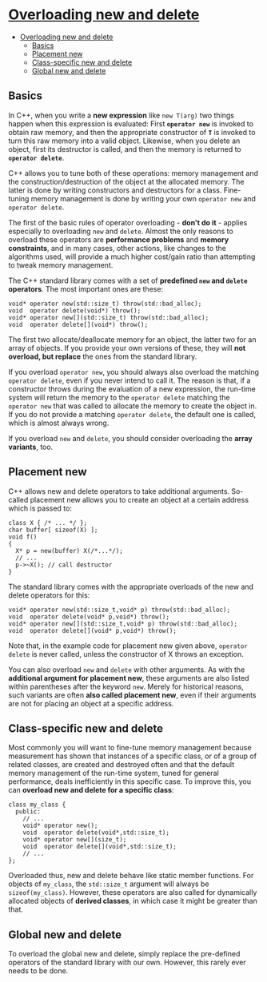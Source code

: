 # [Overloading new and delete](https://stackoverflow.com/a/4421791)

- [Overloading new and delete](#overloading-new-and-delete)
  - [Basics](#basics)
  - [Placement new](#placement-new)
  - [Class-specific new and delete](#class-specific-new-and-delete)
  - [Global new and delete](#global-new-and-delete)

## Basics

In C++, when you write a **new expression** like `new T(arg)` two things happen when this expression is evaluated: First **`operator new`** is invoked to obtain raw memory, and then the appropriate constructor of **`T`** is invoked to turn this raw memory into a valid object. Likewise, when you delete an object, first its destructor is called, and then the memory is returned to **`operator delete`**.

C++ allows you to tune both of these operations: memory management and the construction/destruction of the object at the allocated memory. The latter is done by writing constructors and destructors for a class. Fine-tuning memory management is done by writing your own `operator new` and `operator delete`.

The first of the basic rules of operator overloading - **don't do it** - applies especially to overloading `new` and `delete`. Almost the only reasons to overload these operators are **performance problems** and **memory constraints**, and in many cases, other actions, like changes to the algorithms used, will provide a much higher cost/gain ratio than attempting to tweak memory management.

The C++ standard library comes with a set of **predefined `new` and `delete` operators**. The most important ones are these:

    void* operator new(std::size_t) throw(std::bad_alloc); 
    void  operator delete(void*) throw(); 
    void* operator new[](std::size_t) throw(std::bad_alloc); 
    void  operator delete[](void*) throw(); 

The first two allocate/deallocate memory for an object, the latter two for an array of objects. If you provide your own versions of these, they will **not overload, but replace** the ones from the standard library.

If you overload `operator new`, you should always also overload the matching `operator delete`, even if you never intend to call it. The reason is that, if a constructor throws during the evaluation of a new expression, the run-time system will return the memory to the `operator delete` matching the `operator new` that was called to allocate the memory to create the object in. If you do not provide a matching `operator delete`, the default one is called, which is almost always wrong.

If you overload `new` and `delete`, you should consider overloading the **array variants**, too.

## Placement new

C++ allows new and delete operators to take additional arguments.
So-called placement new allows you to create an object at a certain address which is passed to:

    class X { /* ... */ };
    char buffer[ sizeof(X) ];
    void f()
    { 
      X* p = new(buffer) X(/*...*/);
      // ... 
      p->~X(); // call destructor 
    } 

The standard library comes with the appropriate overloads of the new and delete operators for this:

    void* operator new(std::size_t,void* p) throw(std::bad_alloc); 
    void  operator delete(void* p,void*) throw(); 
    void* operator new[](std::size_t,void* p) throw(std::bad_alloc); 
    void  operator delete[](void* p,void*) throw(); 

Note that, in the example code for placement new given above, `operator delete` is never called, unless the constructor of X throws an exception.

You can also overload `new` and `delete` with other arguments. As with the **additional argument for placement new**, these arguments are also listed within parentheses after the keyword `new`. Merely for historical reasons, such variants are often **also called placement new**, even if their arguments are not for placing an object at a specific address.

## Class-specific new and delete

Most commonly you will want to fine-tune memory management because measurement has shown that instances of a specific class, or of a group of related classes, are created and destroyed often and that the default memory management of the run-time system, tuned for general performance, deals inefficiently in this specific case. To improve this, you can **overload new and delete for a specific class**:

    class my_class { 
      public: 
        // ... 
        void* operator new();
        void  operator delete(void*,std::size_t);
        void* operator new[](size_t);
        void  operator delete[](void*,std::size_t);
        // ... 
    }; 

Overloaded thus, new and delete behave like static member functions. For objects of `my_class`, the `std::size_t` argument will always be `sizeof(my_class)`. However, these operators are also called for dynamically allocated objects of **derived classes**, in which case it might be greater than that.

## Global new and delete

To overload the global new and delete, simply replace the pre-defined operators of the standard library with our own. However, this rarely ever needs to be done.
